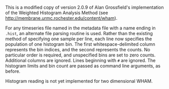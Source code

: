 This is a modified copy of version 2.0.9 of Alan Grossfield's implementation of the Weighted Histogram Analysis Method (see http://membrane.urmc.rochester.edu/content/wham).

For any timeseries file named in the metadata file with a name ending in `.hist`, an alternate file parsing routine is used.  Rather than the existing method of specifying one sample per line, each line now specifies the population of one histogram bin.  The first whitespace-delimited column represents the bin indices, and the second represents the counts.  No particular order is required, and unspecified bins are set to zero counts.  Additional columns are ignored.  Lines beginning with `#` are ignored.  The histogram limits and bin count are passed as command line arguments, as before.

Histogram reading is not yet implemented for two dimensional WHAM.
